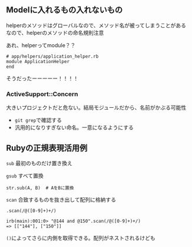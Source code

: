 ## Modelに入れるもの入れないもの

helperのメソッドはグローバルなので、メソッド名が被ってしまうことがある  
なので、helperのメソッドの命名規則注意

あれ、helperってmodule？？

```
# app/helpers/application_helper.rb
module ApplicationHelper
end
```

そうだったーーーーー！！！！

### ActiveSupport::Concern

大きいプロジェクトだと危ない。結局モジュールだから、名前がかぶる可能性

- `git grep`で確認する
- 汎用的になりすぎない命名。一意になるようにする


## Rubyの正規表現活用例

`sub`  最初のものだけ置き換え

`gsub`  すべて置換

```
str.sub(A, B)  # AをBに置換
```

`scan`  合致するものを抜き出して配列に格納する


```
.scan(/@([0-9]+)+/)

irb(main):001:0> "@144 and @150".scan(/@([0-9]+)+/)
=> [["144"], ["150"]]
```

`()`によってさらに内側を取得できる。配列がネストされるけども

